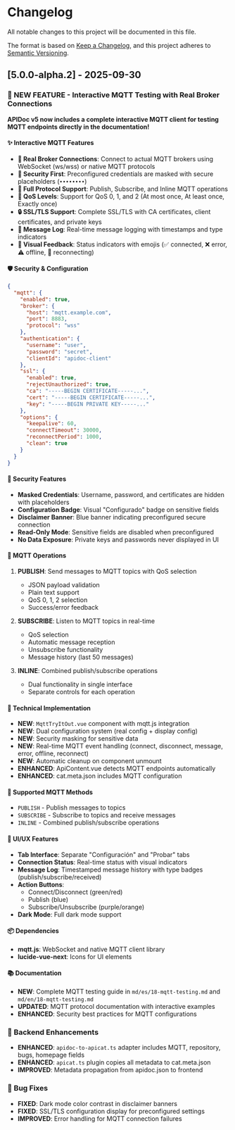 # Changelog

All notable changes to this project will be documented in this file.

The format is based on [Keep a Changelog](https://keepachangelog.com/en/1.0.0/),
and this project adheres to [Semantic Versioning](https://semver.org/spec/v2.0.0.html).

## [5.0.0-alpha.2] - 2025-09-30

### 🚀 NEW FEATURE - Interactive MQTT Testing with Real Broker Connections

**APIDoc v5 now includes a complete interactive MQTT client for testing MQTT endpoints directly in the documentation!**

#### ✨ Interactive MQTT Features
- **🔌 Real Broker Connections**: Connect to actual MQTT brokers using WebSocket (ws/wss) or native MQTT protocols
- **🔐 Security First**: Preconfigured credentials are masked with secure placeholders (`••••••••`)
- **📡 Full Protocol Support**: Publish, Subscribe, and Inline MQTT operations
- **🎯 QoS Levels**: Support for QoS 0, 1, and 2 (At most once, At least once, Exactly once)
- **🔒 SSL/TLS Support**: Complete SSL/TLS with CA certificates, client certificates, and private keys
- **📨 Message Log**: Real-time message logging with timestamps and type indicators
- **🎨 Visual Feedback**: Status indicators with emojis (✅ connected, ❌ error, ⚠️ offline, 🔄 reconnecting)

#### 🛡️ Security & Configuration
```json
{
  "mqtt": {
    "enabled": true,
    "broker": {
      "host": "mqtt.example.com",
      "port": 8883,
      "protocol": "wss"
    },
    "authentication": {
      "username": "user",
      "password": "secret",
      "clientId": "apidoc-client"
    },
    "ssl": {
      "enabled": true,
      "rejectUnauthorized": true,
      "ca": "-----BEGIN CERTIFICATE-----...",
      "cert": "-----BEGIN CERTIFICATE-----...",
      "key": "-----BEGIN PRIVATE KEY-----..."
    },
    "options": {
      "keepalive": 60,
      "connectTimeout": 30000,
      "reconnectPeriod": 1000,
      "clean": true
    }
  }
}
```

#### 🔐 Security Features
- **Masked Credentials**: Username, password, and certificates are hidden with placeholders
- **Configuration Badge**: Visual "Configurado" badge on sensitive fields
- **Disclaimer Banner**: Blue banner indicating preconfigured secure connection
- **Read-Only Mode**: Sensitive fields are disabled when preconfigured
- **No Data Exposure**: Private keys and passwords never displayed in UI

#### 🎯 MQTT Operations
1. **PUBLISH**: Send messages to MQTT topics with QoS selection
   - JSON payload validation
   - Plain text support
   - QoS 0, 1, 2 selection
   - Success/error feedback

2. **SUBSCRIBE**: Listen to MQTT topics in real-time
   - QoS selection
   - Automatic message reception
   - Unsubscribe functionality
   - Message history (last 50 messages)

3. **INLINE**: Combined publish/subscribe operations
   - Dual functionality in single interface
   - Separate controls for each operation

#### 🔧 Technical Implementation
- **NEW**: `MqttTryItOut.vue` component with mqtt.js integration
- **NEW**: Dual configuration system (real config + display config)
- **NEW**: Security masking for sensitive data
- **NEW**: Real-time MQTT event handling (connect, disconnect, message, error, offline, reconnect)
- **NEW**: Automatic cleanup on component unmount
- **ENHANCED**: ApiContent.vue detects MQTT endpoints automatically
- **ENHANCED**: cat.meta.json includes MQTT configuration

#### 📡 Supported MQTT Methods
- `PUBLISH` - Publish messages to topics
- `SUBSCRIBE` - Subscribe to topics and receive messages
- `INLINE` - Combined publish/subscribe operations

#### 🎨 UI/UX Features
- **Tab Interface**: Separate "Configuración" and "Probar" tabs
- **Connection Status**: Real-time status with visual indicators
- **Message Log**: Timestamped message history with type badges (publish/subscribe/received)
- **Action Buttons**:
  - Connect/Disconnect (green/red)
  - Publish (blue)
  - Subscribe/Unsubscribe (purple/orange)
- **Dark Mode**: Full dark mode support

#### 📦 Dependencies
- **mqtt.js**: WebSocket and native MQTT client library
- **lucide-vue-next**: Icons for UI elements

#### 📚 Documentation
- **NEW**: Complete MQTT testing guide in `md/es/18-mqtt-testing.md` and `md/en/18-mqtt-testing.md`
- **UPDATED**: MQTT protocol documentation with interactive examples
- **ENHANCED**: Security best practices for MQTT configurations

### 🔄 Backend Enhancements
- **ENHANCED**: `apidoc-to-apicat.ts` adapter includes MQTT, repository, bugs, homepage fields
- **ENHANCED**: `apicat.ts` plugin copies all metadata to cat.meta.json
- **IMPROVED**: Metadata propagation from apidoc.json to frontend

### 🐛 Bug Fixes
- **FIXED**: Dark mode color contrast in disclaimer banners
- **FIXED**: SSL/TLS configuration display for preconfigured settings
- **IMPROVED**: Error handling for MQTT connection failures
